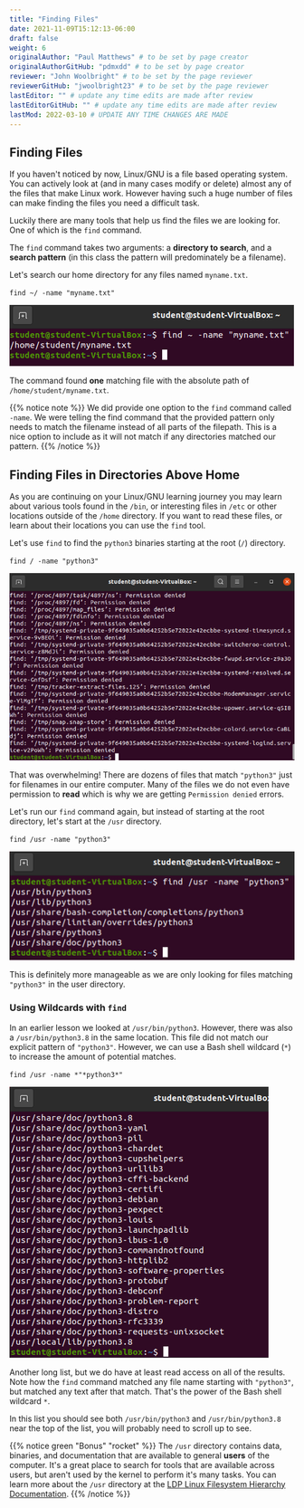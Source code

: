 ```yaml
---
title: "Finding Files"
date: 2021-11-09T15:12:13-06:00
draft: false
weight: 6
originalAuthor: "Paul Matthews" # to be set by page creator
originalAuthorGitHub: "pdmxdd" # to be set by page creator
reviewer: "John Woolbright" # to be set by the page reviewer
reviewerGitHub: "jwoolbright23" # to be set by the page reviewer
lastEditor: "" # update any time edits are made after review
lastEditorGitHub: "" # update any time edits are made after review
lastMod: 2022-03-10 # UPDATE ANY TIME CHANGES ARE MADE
---
```


## Finding Files

If you haven't noticed by now, Linux/GNU is a file based operating system. You can actively look at (and in many cases modify or delete) almost any of the files that make Linux work. However having such a huge number of files can make finding the files you need a difficult task.

Luckily there are many tools that help us find the files we are looking for. One of which is the `find` command.

The `find` command takes two arguments: a **directory to search**, and a **search pattern** (in this class the pattern will predominately be a filename).

Let's search our home directory for any files named `myname.txt`.

`find ~/ -name "myname.txt"`

![find ~/ -name "myname.txt"](pictures/find-myname.png?classes=border)

The command found **one** matching file with the absolute path of `/home/student/myname.txt`. 

{{% notice note %}}
We did provide one option to the `find` command called `-name`. We were telling the find command that the provided pattern only needs to match the filename instead of all parts of the filepath. This is a nice option to include as it will not match if any directories matched our pattern.
{{% /notice %}}

## Finding Files in Directories Above Home

As you are continuing on your Linux/GNU learning journey you may learn about various tools found in the `/bin`, or interesting files in `/etc` or other locations outside of the `/home` directory. If you want to read these files, or learn about their locations you can use the `find` tool.

Let's use `find` to find the `python3` binaries starting at the root (`/`) directory.

`find / -name "python3"`

![find / -name "python3"](pictures/find-root-python3.png?classes=border)

That was overwhelming! There are dozens of files that match `"python3"` just for filenames in our entire computer. Many of the files we do not even have permission to **read** which is why we are getting `Permission denied` errors.

Let's run our `find` command again, but instead of starting at the root directory, let's start at the `/usr` directory.

`find /usr -name "python3"`

![find /usr -name "python3"](pictures/find-usr-python3.png?classes=border)

This is definitely more manageable as we are only looking for files matching `"python3"` in the user directory. 

### Using Wildcards with `find`

In an earlier lesson we looked at `/usr/bin/python3`. However, there was also a `/usr/bin/python3.8` in the same location. This file did not match our explicit pattern of `"python3"`. However, we can use a Bash shell wildcard (`*`) to increase the amount of potential matches.

`find /usr -name *"*python3*"`

![find /usr -name "python3*"](pictures/find-usr-python3-wildcard.png?classes=border)

Another long list, but we do have at least read access on all of the results. Note how the `find` command matched any file name starting with `"python3"`, but matched any text after that match. That's the power of the Bash shell wildcard `*`.

In this list you should see both `/usr/bin/python3` and `/usr/bin/python3.8` near the top of the list, you will probably need to scroll up to see.

{{% notice green "Bonus" "rocket" %}}
The `/usr` directory contains data, binaries, and documentation that are available to general **users** of the computer. It's a great place to search for tools that are available across users, but aren't used by the kernel to perform it's many tasks. You can learn more about the `/usr` directory at the [LDP Linux Filesystem Hierarchy Documentation](https://tldp.org/LDP/Linux-Filesystem-Hierarchy/html/usr.html).
{{% /notice %}}